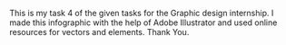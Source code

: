 This is my task 4 of the given tasks for the Graphic design internship. I made this infographic with the help of Adobe Illustrator and used online resources for vectors and elements. Thank You.
